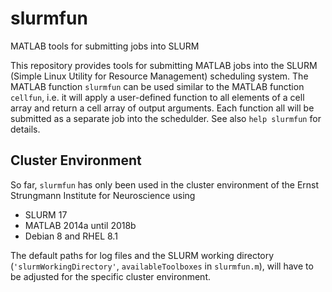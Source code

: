 # slurmfun
MATLAB tools for submitting jobs into SLURM

This repository provides tools for submitting MATLAB jobs into the SLURM (Simple Linux Utility for Resource Management) scheduling system. The MATLAB function `slurmfun` can be used similar to the MATLAB function `cellfun`, i.e. it will apply a user-defined function to all elements of a cell array and return a cell array of output arguments. Each function all will be submitted as a separate job into the schedulder. See also `help slurmfun` for details.

## Cluster Environment
So far, `slurmfun` has only been used in the cluster environment of the Ernst Strungmann Institute for Neuroscience using

* SLURM 17
* MATLAB 2014a until 2018b
* Debian 8 and RHEL 8.1

The default paths for log files and the SLURM working directory (`'slurmWorkingDirectory'`, `availableToolboxes` in `slurmfun.m`),  will have to be adjusted for the specific cluster environment.
